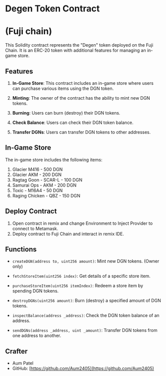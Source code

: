 # Degen Token Contract
# (Fuji chain)

This Solidity contract represents the "Degen" token deployed on the Fuji Chain. It is an ERC-20 token with additional features for managing an in-game store.

## Features

1. **In-Game Store**: This contract includes an in-game store where users can purchase various items using the DGN token.

2. **Minting**: The owner of the contract has the ability to mint new DGN tokens.

3. **Burning**: Users can burn (destroy) their DGN tokens.

4. **Check Balance**: Users can check their DGN token balance.

5. **Transfer DGNs**: Users can transfer DGN tokens to other addresses.

## In-Game Store

The in-game store includes the following items:

1. Glacier M416 - 500 DGN
2. Glacier AKM - 200 DGN
3. Ragtag Goon - SCAR-L - 100 DGN
4. Samurai Ops - AKM - 200 DGN
5. Toxic - M16A4 - 50 DGN
6. Raging Chicken - QBZ - 150 DGN

## Deploy Contract

1. Open contract in remix and change Environment to Inject Provider to connect to Metamask.
2. Deploy contract to Fuji Chain and interact in remix IDE.

## Functions

- `createDGN(address to, uint256 amount)`: Mint new DGN tokens. (Owner only)

- `fetchStoreItem(uint256 index)`: Get details of a specific store item.

- `purchaseStoreItem(uint256 itemIndex)`: Redeem a store item by spending DGN tokens.

- `destroyDGNs(uint256 amount)`: Burn (destroy) a specified amount of DGN tokens.

- `inspectBalance(address _address)`: Check the DGN token balance of an address.

- `sendDGNs(address _address, uint _amount)`: Transfer DGN tokens from one address to another.

## Crafter

- Aum Patel
- GitHub: [https://github.com/Aum2405](https://github.com/Aum2405)

